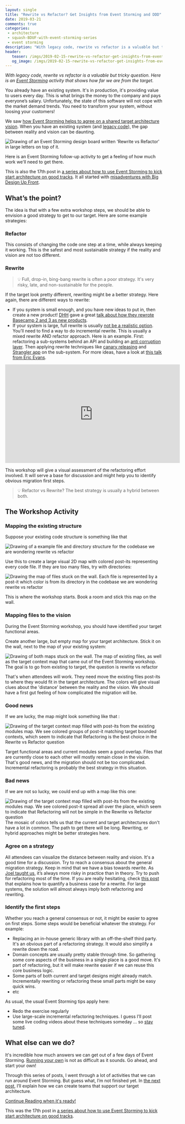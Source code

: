 ```yaml
---
layout: single
title: "Rewrite vs Refactor? Get Insights from Event Storming and DDD"
date: 2019-03-21
comments: true
categories:
 - architecture
 - squash-BDUF-with-event-storming-series
 - event storming
description: "With legacy code, rewrite vs refactor is a valuable but tricky question. Here is an Event Storming follow-up activity that visually shows how far we are from the target. This should trigger more insightful discussions, and to the identification of the first migration steps."
header:
   teaser: /imgs/2019-02-15-rewrite-vs-refactor-get-insights-from-event-storming-and-ddd/event-storming-rewrite-vs-refactor-teaser.jpeg
   og_image: /imgs/2019-02-15-rewrite-vs-refactor-get-insights-from-event-storming-and-ddd/event-storming-rewrite-vs-refactor-og.jpeg
---
```

_With legacy code, rewrite vs refactor is a valuable but tricky question. Here is an [Event Storming](https://www.eventstorming.com/) activity that shows how far we are from the target._

You already have an existing system. It's in production, it's providing value to users every day. This is what brings the money to the company and pays everyone’s salary. Unfortunately, the state of this software will not cope with the market demand trends. You need to transform your system, without loosing your customers!

We saw [how Event Storming helps to agree on a shared target architecture vision](/drafting-a-functional-architecture-vision-with-ddd-event-storming-part-1/). When you have an existing system (and [legacy code](https://en.wikipedia.org/wiki/Legacy_code)), the gap between reality and vision can be daunting.

![Drawing of an Event Storming design board written 'Rewrite vs Refactor' in large letters on top of it.]({{site.url}}/imgs/2019-02-15-rewrite-vs-refactor-get-insights-from-event-storming-and-ddd/event-storming-rewrite-vs-refactor.jpeg)

Here is an Event Storming follow-up activity to get a feeling of how much work we'll need to get there.

This is also the 17th post in [a series about how to use Event Storming to kick start architecture on good tracks](/categories/#squash-bduf-with-event-storming-series). It all started with [misadventures with Big Design Up Front](/misadventures-with-big-design-up-front/).

## What’s the point?

The idea is that with a few extra workshop steps, we should be able to envision a good strategy to get to our target. Here are some example strategies:

### Refactor

This consists of changing the code one step at a time, while always keeping it working. This is the safest and most sustainable strategy if the reality and vision are not too different.

### Rewrite

> 💡 Full, drop-in, bing-bang rewrite is often a poor strategy. It's very risky, late, and non-sustainable for the people.

If the target look pretty different, rewriting might be a better strategy. Here again, there are different ways to rewrite:

*   If you system is small enough, and you have new ideas to put in, then create a new product! [DHH](https://twitter.com/dhh) gave a great [talk about how they rewrote Basecamp 2 and 3 as new products](https://businessofsoftware.org/2015/10/david-heinemeier-hansson-rewrite-basecamp-business-of-software-conference-video-dhh-bos2015/).
*   If your system is large, full rewrite is usually [not be a realistic option](https://dzone.com/articles/software-rewrite-the-chase-2). You’ll need to find a way to do incremental rewrite. This is usually a mixed rewrite AND refactor approach. Here is an example. First: refactoring a sub-systems behind an API and building an [anti corruption layer](https://softwareengineering.stackexchange.com/questions/184464/what-is-an-anti-corruption-layer-and-how-is-it-used). Then applying rewrite techniques like [canary releasing](https://martinfowler.com/bliki/CanaryRelease.html) and [Strangler app](https://www.martinfowler.com/bliki/StranglerApplication.html) on the sub-system. For more ideas, have a look at [this talk from Eric Evans](https://www.youtube.com/watch?v=OTF2Y6TLTG0).

<iframe width="560" height="315" src="https://www.youtube.com/embed/OTF2Y6TLTG0" frameborder="0" allow="accelerometer; autoplay; encrypted-media; gyroscope; picture-in-picture" allowfullscreen></iframe>

This workshop will give a visual assessment of the refactoring effort involved. It will serve a base for discussion and might help you to identify obvious migration first steps.

> 💡 Refactor vs Rewrite? The best strategy is usually a hybrid between both.

## The Workshop Activity

### Mapping the existing structure

Suppose your existing code structure is something like that

![Drawing of a example file and directory structure for the codebase we are wondering rewrite vs refactor]({{site.url}}/imgs/2019-02-15-rewrite-vs-refactor-get-insights-from-event-storming-and-ddd/existing-structure.jpg)

Use this to create a large visual 2D map with colored post-its representing every code file. If they are too many files, try with directories:

![Drawing the map of files stuck on the wall. Each file is represented by a post-it which color is from its directory in the codebase we are wondering rewrite vs refactor]({{site.url}}/imgs/2019-02-15-rewrite-vs-refactor-get-insights-from-event-storming-and-ddd/existing-files-map.jpg)

This is where the workshop starts. Book a room and stick this map on the wall.

### Mapping files to the vision

During the Event Storming workshop, you should have identified your target functional areas.

Create another large, but empty map for your target architecture. Stick it on the wall, next to the map of your existing system:

![Drawing of both maps stuck on the wall. The map of existing files, as well as the target context map that came out of the Event Storming workshop. The goal is to go from existing to target, the question is rewrite vs refactor]({{site.url}}/imgs/2019-02-15-rewrite-vs-refactor-get-insights-from-event-storming-and-ddd/existing-and-target-maps.jpg)

That's when attendees will work. They need move the existing files post-its to where they would fit in the target architecture. The colors will give visual clues about the 'distance' between the reality and the vision. We should have a first gut feeling of how complicated the migration will be.

### Good news

If we are lucky, the map might look something like that :

![Drawing of the target context map filled with post-its from the existing modules map. We see colored groups of post-it matching target bounded contexts, which seem to indicate that Refactoring is the best choice in the Rewrite vs Refactor question]({{site.url}}/imgs/2019-02-15-rewrite-vs-refactor-get-insights-from-event-storming-and-ddd/simpler-migration.jpg)

Target functional areas and current modules seem a good overlap. Files that are currently close to each other will mostly remain close in the vision. That's good news, and the migration should not be too complicated. Incremental refactoring is probably the best strategy in this situation.

### Bad news

If we are not so lucky, we could end up with a map like this one:

![Drawing of the target context map filled with post-its from the existing modules map. We see colored post-it spread all over the place, which seem to indicate that Refactoring will not be simple in the Rewrite vs Refactor question]({{site.url}}/imgs/2019-02-15-rewrite-vs-refactor-get-insights-from-event-storming-and-ddd/messy-migration.jpg)
The mosaic of colors tells us that the current and target architectures don't have a lot in common. The path to get there will be long. Rewriting, or hybrid approaches might be better strategies here.

### Agree on a strategy

All attendees can visualize the distance between reality and vision. It's a good time for a discussion. Try to reach a consensus about the general migration strategy. Keep in mind that we have a bias towards rewrite. As [Joel taught us](https://www.joelonsoftware.com/2000/04/06/things-you-should-never-do-part-i/), it’s always more risky in practice than in theory. Try to push for refactoring most of the time. If you are really hesitating, check [this post](https://8thlight.com/blog/doug-bradbury/2018/11/27/true-cost-rewrites.html) that explains how to quantify a business case for a rewrite. For large systems, the solution will almost always imply both refactoring and rewriting.

### Identify the first steps

Whether you reach a general consensus or not, it might be easier to agree on first steps. Some steps would be beneficial whatever the strategy. For example:

*   Replacing an in-house generic library with an off-the-shelf third party. It's an obvious part of a refactoring strategy. It would also simplify a rewrite down the road.
*   Domain concepts are usually pretty stable through time. So gathering some core aspects of the business in a single place is a good move. It's part of refactoring, but it will make rewrite easier if we can reuse this core business logic.
*   Some parts of both current and target designs might already match. Incrementally rewriting or refactoring these small parts might be easy quick wins.
*   etc

As usual, the usual Event Storming tips apply here:

*   Redo the exercise regularly
*   Use large-scale incremental refactoring techniques. I guess I’ll post some live coding videos about these techniques someday … so [stay tuned](http://eepurl.com/dxKE95).

## What else can we do?

It's incredible how much answers we can get out of a few days of Event Storming. [Running your own](/categories/#squash-bduf-with-event-storming-series) is not as difficult as it sounds. Go ahead, and start your own!

Through this series of posts, I went through a lot of activities that we can run around Event Storming. But guess what, I’m not finished yet. In [the next post](http://eepurl.com/dxKE95), I’ll explain how we can create teams that support our target architecture.

[Continue Reading when it's ready!](http://eepurl.com/dxKE95)

This was the 17th post in [a series about how to use Event Storming to kick start architecture on good tracks](/categories/#squash-bduf-with-event-storming-series). 